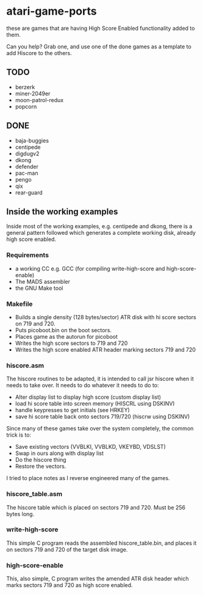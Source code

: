 # atari-game-ports

these are games that are having High Score Enabled functionality added to them.

Can you help? Grab one, and use one of the done games as a template to add Hiscore to the others.

## TODO

* berzerk
* miner-2049er
* moon-patrol-redux
* popcorn

## DONE

* baja-buggies
* centipede
* digdugv2
* dkong
* defender
* pac-man
* pengo
* qix
* rear-guard

## Inside the working examples

Inside most of the working examples, e.g. centipede and dkong, there is a general pattern followed which generates a complete working disk, already high score enabled.

### Requirements

* a working CC e.g. GCC (for compiling write-high-score and high-score-enable)
* The MADS assembler 
* the GNU Make tool

### Makefile

* Builds a single density (128 bytes/sector) ATR disk with hi score sectors on 719 and 720. 
* Puts picoboot.bin on the boot sectors.
* Places game as the autorun for picoboot
* Writes the high score sectors to 719 and 720
* Writes the high score enabled ATR header marking sectors 719 and 720

### hiscore.asm

The hiscore routines to be adapted, it is intended to call jsr hiscore when it needs to take over. It needs to do whatever it needs to do to:

* Alter display list to display high score (custom display list)
* load hi score table into screen memory (HISCRL using DSKINV)
* handle keypresses to get initials (see HRKEY)
* save hi score table back onto sectors 719/720 (hiscrw using DSKINV)

Since many of these games take over the system completely, the common trick is to:

* Save existing vectors (VVBLKI, VVBLKD, VKEYBD, VDSLST)
* Swap in ours along with display list
* Do the hiscore thing
* Restore the vectors.

I tried to place notes as I reverse engineered many of the games.

### hiscore_table.asm

The hiscore table which is placed on sectors 719 and 720. Must be 256 bytes long.

### write-high-score

This simple C program reads the assembled hiscore_table.bin, and places it on sectors 719 and 720 of the target disk image.

### high-score-enable

This, also simple, C program writes the amended ATR disk header which marks sectors 719 and 720 as high score enabled.

